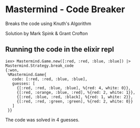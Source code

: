 # Mastermind - Code Breaker

Breaks the code using Knuth's Algorithm

Solution by Mark Spink  & Grant Crofton

## Running the code in the elixir repl

```
iex> Mastermind.Game.new([:red, :red, :blue, :blue]) |> Mastermind.Strategy.break_code
{:won,
 %Mastermind.Game{
   code: [:red, :red, :blue, :blue],
   guesses: [
     {[:red, :red, :blue, :blue], %{red: 4, white: 0}},
     {[:red, :orange, :blue, :red], %{red: 2, white: 1}},
     {[:red, :blue, :red, :black], %{red: 1, white: 2}},
     {[:red, :red, :green, :green], %{red: 2, white: 0}}
   ]
 }}
```

The code was solved in 4 guesses.
